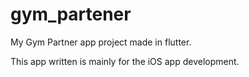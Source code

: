 # gym_partener

My Gym Partner app project made in flutter.

This app written is mainly for the iOS app development.